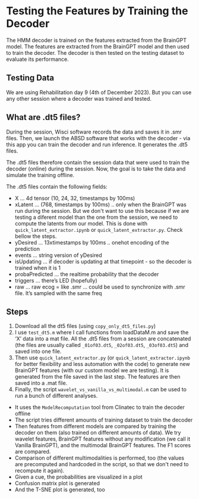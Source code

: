 # Testing the Features by Training the Decoder


The HMM decoder is trained on the features extracted from the BrainGPT model. The features are extracted from the BrainGPT model and then used to train the decoder. The decoder is then tested on the testing dataset to evaluate its performance.

## Testing Data
We are using Rehabilitation day 9 (4th of December 2023).
But you can use any other session where a decoder was trained and tested.

## What are .dt5 files?
During the session, Wisci software records the data and saves it in .smr files. Then, we launch the ABSD software that works with the decoder - via this app you can train the decoder and run inference. It generates the .dt5 files.

The .dt5 files therefore contain the session data that were used to train the decoder (online) during the session. Now, the goal is to take the data and simulate the training offline.

The .dt5 files contain the following fields:
- X ... 4d tensor (10, 24, 32, timestamps by 100ms)
- xLatent ... (768, timestamps by 100ms) .. only when the BrainGPT was run during the session. But we don't want to use this because if we are testing a diferent model than the one from the session, we need to compute the latents from our model. This is done with `quick_latent_extractor.ipynb` or `quick_latent_extractor.py`. Check bellow the steps.
- yDesired ... 13xtimestamps by 100ms .. onehot encoding of the prediction
- events ... string version of yDesired
- isUpdating ... if decoder is updating at that timepoint - so the decoder is trained when it is 1
- probaPredicted ... the realtime probability that the decoder
- triggers ... there’s LED (hopefully)
- raw ... raw ecog = like .smr … could be used to synchronize with .smr file. It’s sampled with the same freq

## Steps

1. Download all the dt5 files (using `copy_only_dt5_files.py`)
2. I use `test_dt5.m` where I call functions from loadDataM.m and save the ‘X’ data into a mat file. All the .dt5 files from a session are concatenated (the files are usually called `_01of03.dt5`, `_02of03.dt5`, `_03of03.dt5`) and saved into one file.
3. Then use `quick_latent_extractor.py` (or `quick_latent_extractor.ipynb` for better flexibility and less automation with the code) to generate new BrainGPT features (with our custom model we are testing). It is generated from the file saved in the last step. The features are then saved into a .mat file.
4. Finally, the script `wavelet_vs_vanilla_vs_multimodal.m` can be used to run a bunch of different analyses.
 - It uses the `ModelRecomputation` tool from Clinatec to train the decoder offline
 - The script tries different amounts of training dataset to train the decoder
 - Then features from different models are compared by training the decoder on them (also trained on different amounts of data). We try wavelet features, BrainGPT features without any modification (we call it Vanilla BrainGPT), and the multimodal BrainGPT features. The F1 scores are compared.
 - Comparison of different multimodalities is performed, too (the values are precomputed and hardcoded in the script, so that we don't need to recompute it again).
 - Given a cue, the probabilities are visualized in a plot
 - Confusion matrix plot is generated
 - And the T-SNE plot is generated, too